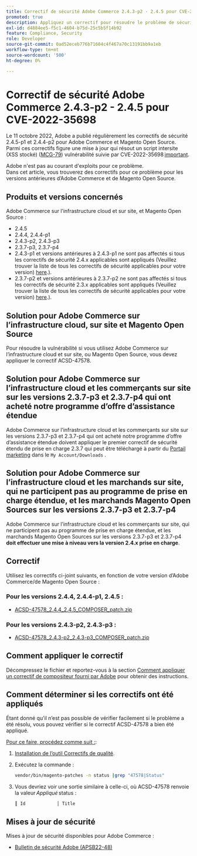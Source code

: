 ```yaml
---
title: Correctif de sécurité Adobe Commerce 2.4.3-p2 - 2.4.5 pour CVE-2022-35698
promoted: true
description: Appliquez un correctif pour résoudre le problème de sécurité CWE-79 pour Adobe Commerce 2.4.3-p2 - 2.4.5.
exl-id: d4884ee5-f5c1-4604-b75d-25c5b5f14b92
feature: Compliance, Security
role: Developer
source-git-commit: 0ad52eceb776b71604c4f467a70c13191bb9a1eb
workflow-type: tm+mt
source-wordcount: '500'
ht-degree: 0%

---
```


# Correctif de sécurité Adobe Commerce 2.4.3-p2 - 2.4.5 pour CVE-2022-35698

Le 11 octobre 2022, Adobe a publié régulièrement les correctifs de sécurité 2.4.5-p1 et 2.4.4-p2 pour Adobe Commerce et Magento Open Source.<br>
Parmi ces correctifs figure une mise à jour qui résout un script intersite (XSS stocké) ([MCG-79](https://cwe.mitre.org/data/definitions/79.html)) vulnérabilité suivie par CVE-2022-35698 [important](https://helpx.adobe.com/security/severity-ratings.html).

Adobe n&#39;est pas au courant d&#39;exploits pour ce problème.<br>
Dans cet article, vous trouverez des correctifs pour ce problème pour les versions antérieures d’Adobe Commerce et de Magento Open Source.

## Produits et versions concernés

Adobe Commerce sur l’infrastructure cloud et sur site, et Magento Open Source :

* 2.4.5
* 2.4.4, 2.4.4-p1
* 2.4.3-p2, 2.4.3-p3
* 2.3.7-p3, 2.3.7-p4
* 2.4.3-p1 et versions antérieures à 2.4.3-p1 ne sont pas affectés si tous les correctifs de sécurité 2.4.x applicables sont appliqués (Veuillez trouver la liste de tous les correctifs de sécurité applicables pour votre version) [here](https://helpx.adobe.com/security/products/magento.html).).
* 2.3.7-p2 et versions antérieures à 2.3.7-p2 ne sont pas affectés si tous les correctifs de sécurité 2.3.x applicables sont appliqués (Veuillez trouver la liste de tous les correctifs de sécurité applicables pour votre version) [here](https://helpx.adobe.com/security/products/magento.html).).


## Solution pour Adobe Commerce sur l’infrastructure cloud, sur site et Magento Open Source

Pour résoudre la vulnérabilité si vous utilisez Adobe Commerce sur l’infrastructure cloud et sur site, ou Magento Open Source, vous devez appliquer le correctif ACSD-47578.

## Solution pour Adobe Commerce sur l’infrastructure cloud et les commerçants sur site sur les versions 2.3.7-p3 et 2.3.7-p4 qui ont acheté notre programme d’offre d’assistance étendue

Adobe Commerce sur l’infrastructure cloud et les commerçants sur site sur les versions 2.3.7-p3 et 2.3.7-p4 qui ont acheté notre programme d’offre d’assistance étendue doivent appliquer le premier correctif de sécurité étendu de prise en charge 2.3.7 qui peut être téléchargé à partir du [Portail marketing](https://marketplace.magento.com/) dans le `My Account/Downloads` .

## Solution pour Adobe Commerce sur l’infrastructure cloud et les marchands sur site, qui ne participent pas au programme de prise en charge étendue, et les marchands Magento Open Sources sur les versions 2.3.7-p3 et 2.3.7-p4

Adobe Commerce sur l’infrastructure cloud et les commerçants sur site, qui ne participent pas au programme de prise en charge étendue, et les marchands Magento Open Sources sur les versions 2.3.7-p3 et 2.3.7-p4 **doit effectuer une mise à niveau vers la version 2.4.x prise en charge**.

## Correctif

Utilisez les correctifs ci-joint suivants, en fonction de votre version d’Adobe Commerce/de Magento Open Source :

### Pour les versions 2.4.4, 2.4.4-p1, 2.4.5 :

* [ACSD-47578_2.4.4_2.4.5_COMPOSER_patch.zip](assets/ACSD-47578_2.4.4_2.4.5_COMPOSER_patch.zip)

### Pour les versions 2.4.3-p2, 2.4.3-p3 :

* [ACSD-47578_2.4.3-p2_2.4.3-p3_COMPOSER_patch.zip](assets/ACSD-47578_2.4.3-p2_2.4.3-p3_COMPOSER_patch.zip)

## Comment appliquer le correctif

Décompressez le fichier et reportez-vous à la section [Comment appliquer un correctif de compositeur fourni par Adobe](https://experienceleague.adobe.com/docs/commerce-knowledge-base/kb/how-to/how-to-apply-a-composer-patch-provided-by-magento.html) pour obtenir des instructions.

## Comment déterminer si les correctifs ont été appliqués

Étant donné qu’il n’est pas possible de vérifier facilement si le problème a été résolu, vous pouvez vérifier si le correctif ACSD-47578 a bien été appliqué.

<u>Pour ce faire, procédez comme suit :</u>:

1. [Installation de l’outil Correctifs de qualité](https://experienceleague.adobe.com/docs/commerce-operations/tools/quality-patches-tool/usage.html).
1. Exécutez la commande :

   ```bash
   vendor/bin/magento-patches -n status |grep "47578|Status"
   ```

1. Vous devriez voir une sortie similaire à celle-ci, où ACSD-47578 renvoie la valeur *Appliqué* status :

   ```bash
   ║ Id            │ Title                                                        │ Category        │ Origin                 │ Status      │ Details                                          ║ ║ N/A           │ ../m2-hotfixes/ACSD-47578__2.4.4_2.4.5_COMPOSER_patch.patch      │ Other           │ Local                  │ Applied     │ Patch type: Custom                                
   ```

## Mises à jour de sécurité

Mises à jour de sécurité disponibles pour Adobe Commerce :

* [Bulletin de sécurité Adobe (APSB22-48)](https://helpx.adobe.com/security/products/magento/apsb22-48.html)
